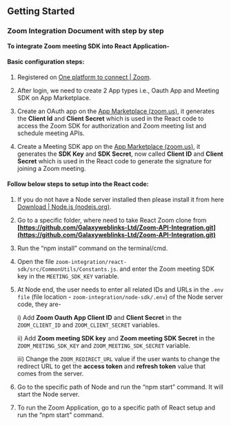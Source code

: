 ## Getting Started

### Zoom Integration Document with step by step

**To integrate Zoom meeting SDK into React Application-**

#### Basic configuration steps:

1. Registered on [One platform to connect | Zoom](https://zoom.us/).

2. After login, we need to create 2 App types i.e., Oauth App and Meeting SDK on App Marketplace.

3. Create an OAuth app on the [App Marketplace (zoom.us)](https://marketplace.zoom.us/develop/create), it generates the **Client Id** and **Client Secret** which is used in the React code to access the Zoom SDK for authorization and Zoom meeting list and schedule meeting APIs.

4. Create a Meeting SDK app on the [App Marketplace (zoom.us)](https://marketplace.zoom.us/develop/create), it generates the **SDK Key** and **SDK Secret**, now called **Client ID** and **Client Secret** which is used in the React code to generate the signature for joining a Zoom meeting.

#### Follow below steps to setup into the React code:

1. If you do not have a Node server installed then please install it from here [Download | Node.js (nodejs.org)](https://nodejs.org/en/download).

2. Go to a specific folder, where need to take React Zoom clone from **[https://github.com/Galaxyweblinks-Ltd/Zoom-API-Integration.git](https://github.com/Galaxyweblinks-Ltd/Zoom-API-Integration.git)**

3. Run the “npm install” command on the terminal/cmd.

4. Open the file `zoom-integration/react-sdk/src/CommonUtils/Constants.js`. and enter the Zoom meeting SDK key in the `MEETING_SDK_KEY` variable.

5. At Node end, the user needs to enter all related IDs and URLs in the `.env file` (file location - `zoom-integration/node-sdk/.env`) of the Node server code, they are-

   i) Add **Zoom Oauth App Client ID** and **Client Secret** in the `ZOOM_CLIENT_ID` and `ZOOM_CLIENT_SECRET` variables.

   ii) Add **Zoom meeting SDK key** and **Zoom meeting SDK Secret** in the `ZOOM_MEETING_SDK_KEY` and `ZOOM_MEETING_SDK_SECRET` variable.

   iii) Change the `ZOOM_REDIRECT_URL` value if the user wants to change the redirect URL to get the **access token** and **refresh token** value that comes from the server.

6. Go to the specific path of Node and run the “npm start” command. It will start the Node server.

7. To run the Zoom Application, go to a specific path of React setup and run the “npm start” command.
